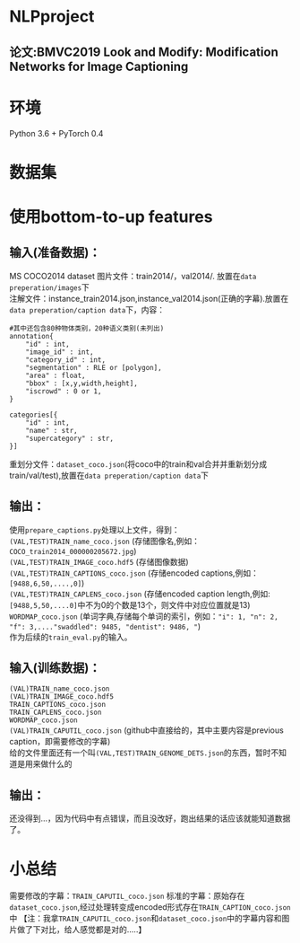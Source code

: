 # NLPproject
## 论文:BMVC2019 Look and Modify: Modification Networks for Image Captioning

# 环境
Python 3.6 + PyTorch 0.4 

# 数据集
# 使用bottom-to-up features
## 输入(准备数据)：
MS COCO2014 dataset 
图片文件：train2014/，val2014/. 放置在`data preperation/images`下 </br>
注解文件：instance_train2014.json,instance_val2014.json(正确的字幕).放置在`data preperation/caption data`下，内容：</br>
```
#其中还包含80种物体类别，20种语义类别(未列出)
annotation{
    "id" : int,
    "image_id" : int,
    "category_id" : int,
    "segmentation" : RLE or [polygon],
    "area" : float, 
    "bbox" : [x,y,width,height],
    "iscrowd" : 0 or 1,
}

categories[{
    "id" : int,
    "name" : str,
    "supercategory" : str,
}]
```
重划分文件：`dataset_coco.json`(将coco中的train和val合并并重新划分成train/val/test),放置在`data preperation/caption data`下</br>

## 输出：</br>
使用`prepare_captions.py`处理以上文件，得到：
`(VAL,TEST)TRAIN_name_coco.json`  (存储图像名,例如：`COCO_train2014_000000205672.jpg`) </br>
`(VAL,TEST)TRAIN_IMAGE_coco.hdf5` (存储图像数据) </br>
`(VAL,TEST)TRAIN_CAPTIONS_coco.json` (存储encoded captions,例如：`[9488,6,50,....,0]`) </br>
`(VAL,TEST)TRAIN_CAPLENS_coco.json` (存储encoded caption length,例如:`[9488,5,50,....0]`中不为0的个数是13个，则文件中对应位置就是13) </br>
`WORDMAP_coco.json` (单词字典,存储每个单词的索引，例如：`"i": 1, "n": 2, "f": 3,...."swaddled": 9485, "dentist": 9486, "`) </br>
作为后续的`train_eval.py`的输入。</br>

## 输入(训练数据)：</br>
`(VAL)TRAIN_name_coco.json` </br>
`(VAL)TRAIN_IMAGE_coco.hdf5` </br>
`TRAIN_CAPTIONS_coco.json` </br>
`TRAIN_CAPLENS_coco.json` </br>
`WORDMAP_coco.json` </br>
`(VAL)TRAIN_CAPUTIL_coco.json` (github中直接给的，其中主要内容是previous caption，即需要修改的字幕) </br>
给的文件里面还有一个叫`(VAL,TEST)TRAIN_GENOME_DETS.json`的东西，暂时不知道是用来做什么的 </br>
## 输出：</br>
还没得到...，因为代码中有点错误，而且没改好，跑出结果的话应该就能知道数据了。</br>

# 小总结
需要修改的字幕：`TRAIN_CAPUTIL_coco.json` 
标准的字幕：原始存在`dataset_coco.json`,经过处理转变成encoded形式存在`TRAIN_CAPTION_coco.json`中
【注：我拿`TRAIN_CAPUTIL_coco.json`和`dataset_coco.json`中的字幕内容和图片做了下对比，给人感觉都是对的.....】




